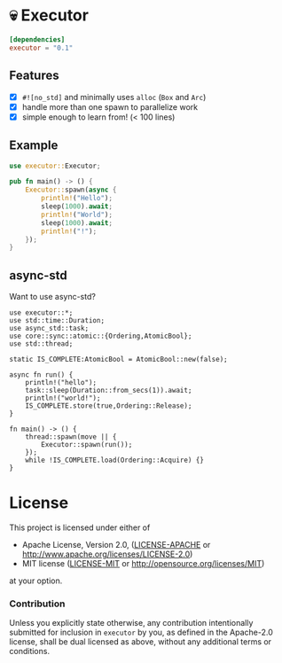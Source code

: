 # 💀 Executor

```toml
[dependencies]
executor = "0.1"
```
## Features
- [x] `#![no_std]` and minimally uses `alloc` (`Box` and `Arc`)
- [x] handle more than one spawn to parallelize work
- [x] simple enough to learn from! (< 100 lines)

## Example

```rust
use executor::Executor;

pub fn main() -> () {
    Executor::spawn(async {
        println!("Hello");
        sleep(1000).await;
        println!("World");
        sleep(1000).await;
        println!("!");
    });
}
```

## async-std

Want to use async-std?

```
use executor::*;
use std::time::Duration;
use async_std::task;
use core::sync::atomic::{Ordering,AtomicBool};
use std::thread;

static IS_COMPLETE:AtomicBool = AtomicBool::new(false);

async fn run() {
    println!("hello");
    task::sleep(Duration::from_secs(1)).await;
    println!("world!");
    IS_COMPLETE.store(true,Ordering::Release);
}

fn main() -> () {
    thread::spawn(move || {
        Executor::spawn(run());
    });
    while !IS_COMPLETE.load(Ordering::Acquire) {}
}
```

# License

This project is licensed under either of

 * Apache License, Version 2.0, ([LICENSE-APACHE](LICENSE-APACHE) or
   http://www.apache.org/licenses/LICENSE-2.0)
 * MIT license ([LICENSE-MIT](LICENSE-MIT) or
   http://opensource.org/licenses/MIT)

at your option.

### Contribution

Unless you explicitly state otherwise, any contribution intentionally submitted
for inclusion in `executor` by you, as defined in the Apache-2.0 license, shall be
dual licensed as above, without any additional terms or conditions.
